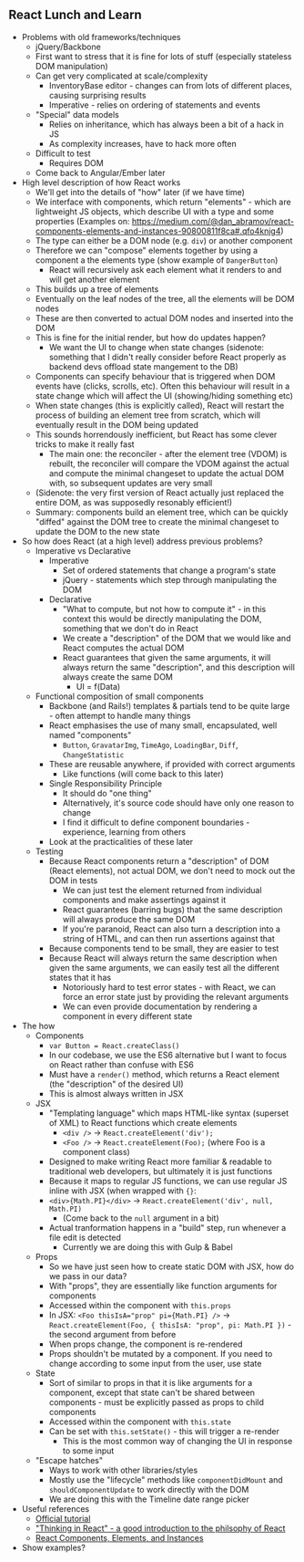 ## React Lunch and Learn

- Problems with old frameworks/techniques
    + jQuery/Backbone
    + First want to stress that it is fine for lots of stuff (especially stateless DOM manipulation)
    + Can get very complicated at scale/complexity
        * InventoryBase editor - changes can from lots of different places, causing surprising results
        * Imperative - relies on ordering of statements and events
    + "Special" data models
        * Relies on inheritance, which has always been a bit of a hack in JS
        * As complexity increases, have to hack more often
    + Difficult to test
        * Requires DOM
    + Come back to Angular/Ember later
- High level description of how React works
    + We'll get into the details of "how" later (if we have time)
    + We interface with components, which return "elements" - which are lightweight JS objects, which describe UI with a type and some properties (Examples on: https://medium.com/@dan_abramov/react-components-elements-and-instances-90800811f8ca#.qfo4knjg4)
    + The type can either be a DOM node (e.g. `div`) or another component
    + Therefore we can "compose" elements together by using a component a the elements type (show example of `DangerButton`)
        * React will recursively ask each element what it renders to and will get another element
    + This builds up a tree of elements
    + Eventually on the leaf nodes of the tree, all the elements will be DOM nodes
    + These are then converted to actual DOM nodes and inserted into the DOM
    + This is fine for the initial render, but how do updates happen?
        * We want the UI to change when state changes (sidenote: something that I didn't really consider before React properly as backend devs offload state mangement to the DB)
    + Components can specify behaviour that is triggered when DOM events have (clicks, scrolls, etc). Often this behaviour will result in a state change which will affect the UI (showing/hiding something etc)
    + When state changes (this is explicitly called), React will restart the process of building an element tree from scratch, which will eventually result in the DOM being updated
    + This sounds horrendously inefficient, but React has some clever tricks to make it really fast
        * The main one: the reconciler - after the element tree (VDOM) is rebuilt, the reconciler will compare the VDOM against the actual and compute the minimal changeset to update the actual DOM with, so subsequent updates are very small
    + (Sidenote: the very first version of React actually just replaced the entire DOM, as was supposedly resonably efficient!)
    + Summary: components build an element tree, which can be quickly "diffed" against the DOM tree to create the minimal changeset to update the DOM to the new state
- So how does React (at a high level) address previous problems?
    + Imperative vs Declarative
        * Imperative
            - Set of ordered statements that change a program's state
            - jQuery - statements which step through manipulating the DOM
        * Declarative
            - "What to compute, but not how to compute it" - in this context this would be directly manipulating the DOM, something that we don't do in React
            - We create a "description" of the DOM that we would like and React computes the actual DOM
            - React guarantees that given the same arguments, it will always return the same "description", and this description will always create the same DOM
                + UI = f(Data)
    + Functional composition of small components
        * Backbone (and Rails!) templates & partials tend to be quite large - often attempt to handle many things
        * React emphasises the use of many small, encapsulated, well named "components"
            - `Button`, `GravatarImg`, `TimeAgo`, `LoadingBar`, `Diff`, `ChangeStatistic`
        * These are reusable anywhere, if provided with correct arguments
            - Like functions (will come back to this later)
        * Single Responsibility Principle
            - It should do "one thing"
            - Alternatively, it's source code should have only one reason to change
            - I find it difficult to define component boundaries - experience, learning from others
        * Look at the practicalities of these later
    + Testing
        * Because React components return a "description" of DOM (React elements), not actual DOM, we don't need to mock out the DOM in tests
            - We can just test the element returned from individual components and make assertings against it
            - React guarantees (barring bugs) that the same description will always produce the same DOM
            - If you're paranoid, React can also turn a description into a string of HTML, and can then run assertions against that
        * Because components tend to be small, they are easier to test
        * Because React will always return the same description when given the same arguments, we can easily test all the different states that it has
            - Notoriously hard to test error states - with React, we can force an error state just by providing the relevant arguments
            - We can even provide documentation by rendering a component in every different state
- The how
    + Components
        * `var Button = React.createClass()`
        * In our codebase, we use the ES6 alternative but I want to focus on React rather than confuse with ES6
        * Must have a `render()` method, which returns a React element (the "description" of the desired UI)
        * This is almost always written in JSX
    + JSX
        * "Templating language" which maps HTML-like syntax (superset of XML) to React functions which create elements
            - `<div />` -> `React.createElement('div');`
            - `<Foo />` -> `React.createElement(Foo);` (where Foo is a component class)
        * Designed to make writing React more familiar & readable to traditional web developers, but ultimately it is just functions
        * Because it maps to regular JS functions, we can use regular JS inline with JSX (when wrapped with `{}`:
        * `<div>{Math.PI}</div>` -> `React.createElement('div', null, Math.PI)`
            - (Come back to the `null` argument in a bit)
        * Actual tranformation happens in a "build" step, run whenever a file edit is detected
            - Currently we are doing this with Gulp & Babel
    + Props
        * So we have just seen how to create static DOM with JSX, how do we pass in our data?
        * With "props", they are essentially like function arguments for components
        * Accessed within the component with `this.props`
        * In JSX: `<Foo thisIsA="prop" pi={Math.PI} />` -> `React.createElement(Foo, { thisIsA: "prop", pi: Math.PI })` - the second argument from before
        * When props change, the component is re-rendered
        * Props shouldn't be mutated by a component. If you need to change according to some input from the user, use state
    + State
        * Sort of similar to props in that it is like arguments for a component, except that state can't be shared between components - must be explicitly passed as props to child components
        * Accessed within the component with `this.state`
        * Can be set with `this.setState()` - this will trigger a re-render
            - This is the most common way of changing the UI in response to some input
    + "Escape hatches"
        * Ways to work with other libraries/styles
        * Mostly use the "lifecycle" methods like `componentDidMount` and `shouldComponentUpdate` to work directly with the DOM
        * We are doing this with the Timeline date range picker
- Useful references
    + [Official tutorial](https://facebook.github.io/react/docs/tutorial.html)
    + ["Thinking in React" - a good introduction to the philsophy of React](https://facebook.github.io/react/docs/thinking-in-react.html)
    + [React Components, Elements, and Instances](https://medium.com/@dan_abramov/react-components-elements-and-instances-90800811f8ca)
- Show examples?